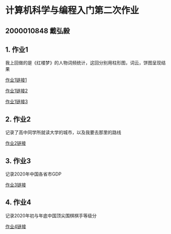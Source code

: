 # 计算机科学与编程入门第二次作业
## 2000010848 戴弘毅
## 1. 作业1
我上回做的是《红楼梦》的人物词频统计，这回分别用柱形图，词云，饼图呈现结果

[作业1链接1](https://2000010848.github.io/柱形图.html)

[作业1链接2](https://2000010848.github.io/词云.html)

[作业1链接3](https://2000010848.github.io/饼图.html)
## 2. 作业2 
记录了高中同学所就读大学的城市，以及我要去那里的路线

[作业2链接](https://2000010848.github.io/作业2.html)
## 3. 作业3
记录2020年中国各省市GDP

[作业3链接](https://2000010848.github.io/全国GDP地图_map.html)
## 4. 作业4
记录2020年初与年底中国顶尖围棋棋手等级分

[作业4链接](https://2000010848.github.io/组合图表.html)
